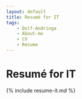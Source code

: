 ```yaml
---
layout: default
title: Resumé for IT
tags:
    - Dolf-Andringa
    - About-me
    - CV
    - Resume
---
```

# Resumé for IT #
{% include resume-it.md %}
